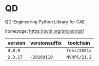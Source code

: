 # QD

QD-Engineering Python Library for CAE

*homepage*: <https://pypi.org/project/qd/>

version | versionsuffix | toolchain
--------|---------------|----------
``0.8.9`` |  | ``foss/2021a``
``2.3.17`` | ``-20160110`` | ``NVHPC/21.2``
